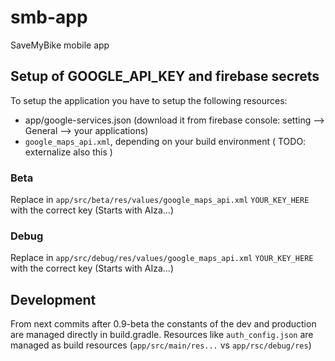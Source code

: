 # smb-app
SaveMyBike mobile app

## Setup of GOOGLE_API_KEY and firebase secrets

To setup the application you have to setup the following resources:
- app/google-services.json (download it from firebase console: setting --> General --> your applications)
- `google_maps_api.xml`, depending on your build environment ( TODO: externalize also this )

### Beta

Replace in `app/src/beta/res/values/google_maps_api.xml` `YOUR_KEY_HERE` with the correct key (Starts with AIza...)

### Debug

Replace in `app/src/debug/res/values/google_maps_api.xml` `YOUR_KEY_HERE` with the correct key (Starts with AIza...)

## Development

From next commits after 0.9-beta the constants of the dev and production are managed directly in build.gradle. Resources like `auth_config.json` are managed as build resources (`app/src/main/res...` vs `app/rsc/debug/res`)



